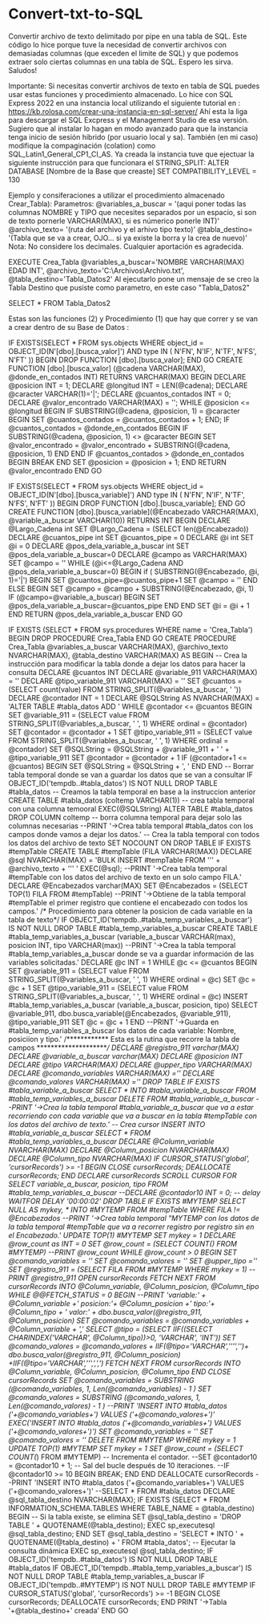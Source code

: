 # Convert-txt-to-SQL
Convertir archivo de texto delimitado por pipe en una tabla de SQL.
Este código lo hice porque tuve la necesidad de convertir archivos con demasiadas columnas (que exceden el limite de SQL) y que podemos extraer solo ciertas columnas en una tabla de SQL.
Espero les sirva. Saludos!

Importante:
Si necesitas convertir archivos de texto en tabla de SQL puedes usar estas funciones y procedimiento almacenado.
Lo hice con SQL Express 2022 en una instancia local utilizando el siguiente tutorial en : https://kb.rolosa.com/crear-una-instancia-en-sql-server/
Ahí esta la liga para descargar el SQL Excpress y el Management Studio de esa versión.
Sugiero que al instalar lo hagan en modo avanzado para que la instancia tenga inicio de sesión hibrido (por usuario local y sa).
También (en mi caso) modifique la compaginación (colation) como SQL_Latin1_General_CP1_CI_AS.
Ya creada la instancia tuve que ejectuar la siguiente instrucción para que funcionara el STRING_SPLIT: ALTER DATABASE [Nombre de la Base que creaste] SET COMPATIBILITY_LEVEL = 130

Ejemplo y consiferaciones a utilizar el procedimiento almacenado Crear_Tabla):
Parametros: 
@variables_a_buscar = '(aqui poner todas las columnas NOMBRE y TIPO que necesites separados por un espacio, si son de texto pornerle VARCHAR(MAX), si es númerico ponerle INT)'
@archivo_texto= '(ruta del archivo y el arhivo tipo texto)'
@tabla_destino= '(Tabla que se va a crear, OJO... si ya existe la borra y la crea de nuevo)'
Nota: No considere los decimales. Cualquier aportación es agradecida.

EXECUTE Crea_Tabla @variables_a_buscar='NOMBRE VARCHAR(MAX) EDAD INT', @archivo_texto='C:\Archivos\Archivo.txt', @tabla_destino='Tabla_Datos2'
Al ejecutarlo pone un mensaje de se creo la Tabla Destino que pusiste como parametro, en este caso "Tabla_Datos2"

SELECT * FROM Tabla_Datos2



Estas son las funciones (2) y Procedimiento (1) que hay que correr y se van a crear dentro de su Base de Datos :

IF EXISTS(SELECT * FROM sys.objects WHERE  object_id = OBJECT_ID(N'[dbo].[busca_valor]') AND type IN ( N'FN', N'IF', N'TF', N'FS', N'FT' )) BEGIN 
	DROP FUNCTION [dbo].[busca_valor];
END
GO
CREATE FUNCTION [dbo].[busca_valor] (@cadena VARCHAR(MAX), @donde_en_contados INT)
RETURNS VARCHAR(MAX)
BEGIN
    DECLARE @posicion INT = 1;
    DECLARE @longitud INT = LEN(@cadena);
	DECLARE @caracter VARCHAR(1)='|';
	DECLARE @cuantos_contados INT = 0;
	DECLARE @valor_encontrado VARCHAR(MAX) = '';
    WHILE @posicion <= @longitud
    BEGIN
        IF SUBSTRING(@cadena, @posicion, 1) = @caracter BEGIN
			SET @cuantos_contados = @cuantos_contados + 1;
		END;
		IF @cuantos_contados = @donde_en_contados BEGIN 
			IF SUBSTRING(@cadena, @posicion, 1) <> @caracter BEGIN 
				SET @valor_encontrado = @valor_encontrado + SUBSTRING(@cadena, @posicion, 1) 
			END
		END
		IF @cuantos_contados > @donde_en_contados BEGIN	BREAK END
        SET @posicion = @posicion + 1;
    END
	RETURN @valor_encontrado
END
GO
                

IF EXISTS(SELECT * FROM sys.objects WHERE  object_id = OBJECT_ID(N'[dbo].[busca_variable]') AND type IN ( N'FN', N'IF', N'TF', N'FS', N'FT' )) BEGIN 
	DROP FUNCTION [dbo].[busca_variable];
END
GO
CREATE FUNCTION [dbo].[busca_variable](@Encabezado VARCHAR(MAX), @variable_a_buscar VARCHAR(10))
RETURNS INT
BEGIN
	DECLARE @Largo_Cadena int
	SET @Largo_Cadena = (SELECT len(@Encabezado))
	DECLARE @cuantos_pipe int
	SET @cuantos_pipe = 0
	DECLARE @i int
	SET @i = 0
	DECLARE @pos_dela_variable_a_buscar int
	SET @pos_dela_variable_a_buscar=0
	DECLARE @campo as VARCHAR(MAX)
	SET @campo = ''
	WHILE (@i<=@Largo_Cadena AND @pos_dela_variable_a_buscar=0) BEGIN
		if ( SUBSTRING(@Encabezado, @i, 1)='|') BEGIN 
			SET @cuantos_pipe=@cuantos_pipe+1
			SET @campo = ''
		END ELSE BEGIN
			SET @campo = @campo + SUBSTRING(@Encabezado, @i, 1)
			IF (@campo=@variable_a_buscar) BEGIN SET @pos_dela_variable_a_buscar=@cuantos_pipe END
		END
		SET @i = @i + 1
	END
	RETURN @pos_dela_variable_a_buscar
END
GO


IF EXISTS (SELECT * FROM sys.procedures WHERE name = 'Crea_Tabla') BEGIN 
	DROP PROCEDURE Crea_Tabla
END
GO
CREATE PROCEDURE Crea_Tabla
    @variables_a_buscar VARCHAR(MAX),
    @archivo_texto NVARCHAR(MAX),
    @tabla_destino VARCHAR(MAX)
AS
BEGIN
	-- Crea la instrucción para modificar la tabla donde a dejar los datos para hacer la consulta
	DECLARE @cuantos INT
	DECLARE @variable_911 VARCHAR(MAX) = ''
	DECLARE @tipo_variable_911 VARCHAR(MAX) = ''
	SET @cuantos = (SELECT count(value) FROM STRING_SPLIT(@variables_a_buscar, ' '))
	DECLARE @contador INT = 1
	DECLARE @SQLString AS NVARCHAR(MAX) = 'ALTER TABLE #tabla_datos ADD '
	WHILE @contador <= @cuantos BEGIN
		SET @variable_911 = (SELECT value FROM STRING_SPLIT(@variables_a_buscar, ' ', 1) WHERE ordinal = @contador)
		SET @contador = @contador + 1
		SET @tipo_variable_911 = (SELECT value FROM STRING_SPLIT(@variables_a_buscar, ' ', 1) WHERE ordinal = @contador)
		SET @SQLString = @SQLString + @variable_911 + ' ' + @tipo_variable_911 
		SET @contador = @contador + 1
		IF (@contador+1 <= @cuantos) BEGIN SET @SQLString = @SQLString + ', ' END
	END
	-- Borrar tabla temporal donde se van a guardar los datos que se van a consultar
	IF OBJECT_ID('tempdb..#tabla_datos') IS NOT NULL DROP TABLE #tabla_datos
	-- Creamos la tabla temporal en base a la instruccion anterior
	CREATE TABLE #tabla_datos (coltemp VARCHAR(1)) -- crea tabla temporal con una columna temooral
	EXEC(@SQLString)
	ALTER TABLE #tabla_datos DROP COLUMN coltemp -- borra columna temporal para dejar solo las columnas necesarias
	--PRINT '->Crea tabla temporal #tabla_datos con los campos donde vamos a dejar los datos.'
	-- Crea la tabla temporal con todos los datos del archivo de texto
	SET NOCOUNT ON
	DROP TABLE IF EXISTS #tempTable
	CREATE TABLE #tempTable (FILA VARCHAR(MAX)) 
	DECLARE @sql NVARCHAR(MAX) = 'BULK INSERT #tempTable FROM ''' + @archivo_texto + ''' '
	EXEC(@sql);
	--PRINT '->Crea tabla temporal #tempTable con los datos del archivo de texto en un solo campo FILA.'
	DECLARE @Encabezados varchar(MAX)
	SET @Encabezados = (SELECT TOP(1) FILA FROM #tempTable)
	--PRINT '->Obtiene de la tabla temporal #tempTable el primer registro que contiene el encabezado con todos los campos.'
	/* Procedimiento para obtener la posicion de cada variable en la tabla de texto*/
	IF OBJECT_ID('tempdb..#tabla_temp_variables_a_buscar') IS NOT NULL DROP TABLE #tabla_temp_variables_a_buscar
	CREATE TABLE #tabla_temp_variables_a_buscar (variable_a_buscar VARCHAR(max), posicion INT, tipo VARCHAR(max))
	--PRINT '->Crea la tabla temporal #tabla_temp_variables_a_buscar donde se va a guardar información de las variables solicitadas.'
	DECLARE @c INT = 1
	WHILE @c <= @cuantos BEGIN
		SET @variable_911 = (SELECT value FROM STRING_SPLIT(@variables_a_buscar, ' ', 1) WHERE ordinal = @c)
		SET @c = @c + 1
		SET @tipo_variable_911 = (SELECT value FROM STRING_SPLIT(@variables_a_buscar, ' ', 1) WHERE ordinal = @c)
		INSERT #tabla_temp_variables_a_buscar (variable_a_buscar, posicion, tipo) SELECT @variable_911, dbo.busca_variable(@Encabezados, @variable_911), @tipo_variable_911
		SET @c = @c + 1
	END
	--PRINT '->Guarda en #tabla_temp_variables_a_buscar los datos de cada variable: Nombre, posiciion y tipo.'
	/************ Esta es la rutina que recorre la tabla de campos **********************/
	DECLARE @registro_911 varchar(MAX)
	DECLARE @variable_a_buscar varchar(MAX)
	DECLARE @posicion INT
	DECLARE @tipo VARCHAR(MAX)
	DECLARE @upper_tipo VARCHAR(MAX)
	DECLARE @comando_variables VARCHAR(MAX) =''
	DECLARE @comando_valores VARCHAR(MAX) =''
	DROP TABLE IF EXISTS #tabla_variable_a_buscar
	SELECT * INTO #tabla_variable_a_buscar FROM #tabla_temp_variables_a_buscar 
	DELETE FROM #tabla_variable_a_buscar
	--PRINT '->Crea la tabla temporal #tabla_variable_a_buscar que va a estar recorriendo con cada variable que va a buscar en la tabla #tempTable con los datos del archivo de texto.'
	-- Crea cursor
	INSERT INTO #tabla_variable_a_buscar SELECT * FROM #tabla_temp_variables_a_buscar 
	DECLARE @Column_variable NVARCHAR(MAX) 
	DECLARE @Column_posicion NVARCHAR(MAX) 
	DECLARE @Column_tipo NVARCHAR(MAX) 
	IF CURSOR_STATUS('global', 'cursorRecords') >= -1 BEGIN	CLOSE cursorRecords; DEALLOCATE cursorRecords; END
	DECLARE cursorRecords SCROLL CURSOR FOR SELECT variable_a_buscar, posicion, tipo FROM #tabla_temp_variables_a_buscar
	--DECLARE @contador10 INT = 0;
	-- delay
	WAITFOR DELAY '00:00:02'
	DROP TABLE IF EXISTS #MYTEMP
	SELECT NULL AS mykey, * INTO #MYTEMP FROM #tempTable WHERE FILA != @Encabezados
	--PRINT '->Crea tabla temporal "MYTEMP con los datos de la tabla temporal #tempTable que va a recorrer registro por registro sin en el Encabezado.'
	UPDATE TOP(1) #MYTEMP SET mykey = 1
	DECLARE @row_count as INT = 0
	SET @row_count = (SELECT COUNT(*) FROM #MYTEMP)
	--PRINT @row_count
	WHILE @row_count > 0
	BEGIN
		SET @comando_variables = ''
		SET @comando_valores = ''
		SET @upper_tipo =''
		SET @registro_911 = (SELECT FILA FROM #MYTEMP WHERE mykey = 1)
		--PRINT @registro_911
		OPEN cursorRecords
		FETCH NEXT FROM cursorRecords INTO @Column_variable, @Column_posicion, @Column_tipo
		WHILE @@FETCH_STATUS = 0 BEGIN
			--PRINT 'variable:' + @Column_variable +' posicion:'+ @Column_posicion +' tipo:'+ @Column_tipo + ' valor:' + dbo.busca_valor(@registro_911, @Column_posicion)
			SET @comando_variables = @comando_variables + @Column_variable + ','
			SELECT @tipo = (SELECT IIF((SELECT CHARINDEX('VARCHAR', @Column_tipo))>0, 'VARCHAR', 'INT'))
			SET @comando_valores = @comando_valores + IIF(@tipo='VARCHAR','''','')+ dbo.busca_valor(@registro_911, @Column_posicion) +IIF(@tipo='VARCHAR',''',',',')
			FETCH NEXT FROM cursorRecords INTO @Column_variable, @Column_posicion, @Column_tipo
		END
		CLOSE cursorRecords
		SET @comando_variables = SUBSTRING (@comando_variables, 1, Len(@comando_variables) - 1 )
		SET @comando_valores = SUBSTRING (@comando_valores, 1, Len(@comando_valores) - 1 )
		--PRINT 'INSERT INTO #tabla_datos ('+@comando_variables+') VALUES ('+@comando_valores+')'
		EXEC('INSERT INTO #tabla_datos ('+@comando_variables+') VALUES ('+@comando_valores+')')
		SET @comando_variables = ''
		SET @comando_valores = ''
		DELETE FROM #MYTEMP WHERE mykey = 1
		UPDATE TOP(1) #MYTEMP SET mykey = 1
		SET @row_count = (SELECT COUNT(*) FROM #MYTEMP)
		-- Incrementa el contador.
		--SET @contador10 = @contador10 + 1;
		-- Sal del bucle después de 10 iteraciones.
		--IF @contador10 >= 10  BEGIN BREAK; END
	END
	DEALLOCATE cursorRecords
	--PRINT 'INSERT INTO #tabla_datos ('+@comando_variables+') VALUES ('+@comando_valores+')'
	--SELECT * FROM #tabla_datos
	DECLARE @sql_tabla_destino NVARCHAR(MAX);
	IF EXISTS (SELECT * FROM INFORMATION_SCHEMA.TABLES WHERE TABLE_NAME = @tabla_destino) BEGIN
		-- Si la tabla existe, se elimina
		SET @sql_tabla_destino = 'DROP TABLE ' + QUOTENAME(@tabla_destino);
		EXEC sp_executesql @sql_tabla_destino;
	END
	SET @sql_tabla_destino = 'SELECT * INTO ' + QUOTENAME(@tabla_destino) + ' FROM #tabla_datos';
	-- Ejecutar la consulta dinámica
	EXEC sp_executesql @sql_tabla_destino;
	IF OBJECT_ID('tempdb..#tabla_datos') IS NOT NULL DROP TABLE #tabla_datos
	IF OBJECT_ID('tempdb..#tabla_temp_variables_a_buscar') IS NOT NULL DROP TABLE #tabla_temp_variables_a_buscar
	IF OBJECT_ID('tempdb..#MYTEMP') IS NOT NULL DROP TABLE #MYTEMP
	IF CURSOR_STATUS('global', 'cursorRecords') >= -1 BEGIN	CLOSE cursorRecords; DEALLOCATE cursorRecords; END
	PRINT '->Tabla '+@tabla_destino+' creada'
END
GO
